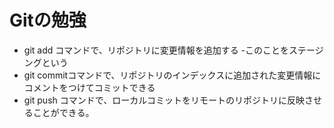 # Gitの勉強

- git add コマンドで、リポジトリに変更情報を追加する
   -このことをステージングという
- git commitコマンドで、リポジトリのインデックスに追加された変更情報にコメントをつけてコミットできる
- git push コマンドで、ローカルコミットをリモートのリポジトリに反映させることができる。

